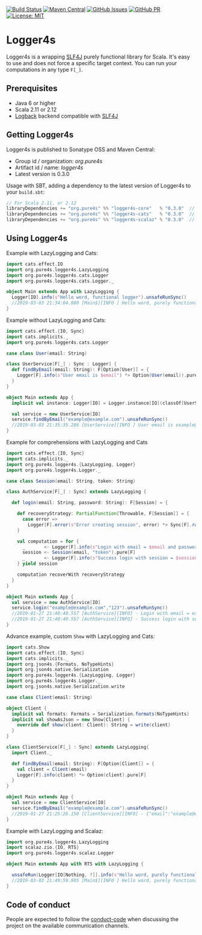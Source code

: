 [comment]: # (Start Badges)

[![Build Status](https://travis-ci.org/pure4s/logger4s.svg?branch=master)](https://travis-ci.org/pure4s/logger4s)
[![Maven Central](https://img.shields.io/badge/maven%20central-0.3.0-green.svg)](https://oss.sonatype.org/#nexus-search;gav~org.pure4s~logger4s-core*)
[![GitHub Issues](https://img.shields.io/github/issues/pure4s/logger4s.svg)](https://github.com/pure4s/logger4s/issues)
[![GitHub PR](https://img.shields.io/github/issues-pr/pure4s/logger4s.svg)](https://github.com/pure4s/logger4s/pulls)
[![License: MIT](https://img.shields.io/badge/License-MIT-yellow.svg)](https://opensource.org/licenses/MIT)

[comment]: # (End Badges)

# Logger4s

Logger4s is a wrapping [SLF4J](https://www.slf4j.org/) purely functional library for Scala. 
It's easy to use and does not force a specific target context. 
You can run your computations in any type `F[_]`.

## Prerequisites ##

* Java 6 or higher
* Scala 2.11 or 2.12
* [Logback](http://logback.qos.ch) backend compatible with [SLF4J](https://www.slf4j.org/)

## Getting Logger4s ##

Logger4s is published to Sonatype OSS and Maven Central:

- Group id / organization: *org.pure4s*
- Artifact id / name: *logger4s*
- Latest version is 0.3.0

Usage with SBT, adding a dependency to the latest version of Logger4s to your `build.sbt`:

```scala
// For Scala 2.11, or 2.12
libraryDependencies += "org.pure4s" %% "logger4s-core"   % "0.3.0"  // Only if you want to support any backend
libraryDependencies += "org.pure4s" %% "logger4s-cats"   % "0.3.0"  // Cats ecosystem (cats-effect)
libraryDependencies += "org.pure4s" %% "logger4s-scalaz" % "0.3.0"  // Scalaz ecosystem (scalaz-zio)
```

## Using Logger4s ##

Example with LazyLogging and Cats:
```scala
import cats.effect.IO
import org.pure4s.logger4s.LazyLogging
import org.pure4s.logger4s.cats.Logger
import org.pure4s.logger4s.cats.Logger._

object Main extends App with LazyLogging {
  Logger[IO].info(s"Hello word, functional logger").unsafeRunSync()
  //2019-03-03 21:34:04.880 [Main$][INFO ] Hello word, purely functional logger
}
```

Example without LazyLogging and Cats:
```scala
import cats.effect.{IO, Sync}
import cats.implicits._
import org.pure4s.logger4s.cats.Logger

case class User(email: String)

class UserService[F[_] : Sync : Logger] {
  def findByEmail(email: String): F[Option[User]] = {
    Logger[F].info(s"User email is $email") *> Option(User(email)).pure[F]
  }
}

object Main extends App {
  implicit val instance: Logger[IO] = Logger.instance[IO](classOf[UserService[IO]])

  val service = new UserService[IO]
  service.findByEmail("example@example.com").unsafeRunSync()
  //2019-03-03 21:35:35.286 [UserService][INFO ] User email is example@example.com 
}
```

Example for comprehensions with LazyLogging and Cats
```scala
import cats.effect.{IO, Sync}
import cats.implicits._
import org.pure4s.logger4s.{LazyLogging, Logger}
import org.pure4s.logger4s.Logger._

case class Session(email: String, token: String)

class AuthService[F[_] : Sync] extends LazyLogging {

  def login(email: String, password: String): F[Session] = {

    def recoveryStrategy: PartialFunction[Throwable, F[Session]] = {
      case error =>
        Logger[F].error(s"Error creating session", error) *> Sync[F].raiseError(error)
    }

    val computation = for {
      _       <- Logger[F].info(s"Login with email = $email and password = $password")
      session <- Session(email, "token").pure[F]
      _       <- Logger[F].info(s"Success login with session = $session")
    } yield session

    computation recoverWith recoveryStrategy
  }
}

object Main extends App {
  val service = new AuthService[IO]
  service.login("example@example.com","123").unsafeRunSync()
  //2019-01-27 21:40:40.557 [AuthService][INFO] - Login with email = example@example.com and password = 123
  //2019-01-27 21:40:40.557 [AuthService][INFO] - Success login with session = Session(example@example.com,token)
}
```

Advance example, custom `Show` with LazyLogging and Cats:
```scala
import cats.Show
import cats.effect.{IO, Sync}
import cats.implicits._
import org.json4s.{Formats, NoTypeHints}
import org.json4s.native.Serialization
import org.pure4s.logger4s.{LazyLogging, Logger}
import org.pure4s.logger4s.Logger._
import org.json4s.native.Serialization.write

case class Client(email: String)

object Client {
  implicit val formats: Formats = Serialization.formats(NoTypeHints)
  implicit val showAsJson = new Show[Client] {
    override def show(client: Client): String = write(client)
  }
}

class ClientService[F[_] : Sync] extends LazyLogging{
  import Client._

  def findByEmail(email: String): F[Option[Client]] = {
    val client = Client(email)
    Logger[F].info(client) *> Option(client).pure[F]
  }
}

object Main extends App {
  val service = new ClientService[IO]
  service.findByEmail("example@example.com").unsafeRunSync()
  //2019-01-27 21:25:26.150 [ClientService][INFO] - {"email":"example@example.com"}
}
```

Example with LazyLogging and Scalaz:
```scala
import org.pure4s.logger4s.LazyLogging
import scalaz.zio.{IO, RTS}
import org.pure4s.logger4s.scalaz.Logger

object Main extends App with RTS with LazyLogging {

  unsafeRun(Logger[IO[Nothing, ?]].info(s"Hello word, purely functional logger"))
  //2019-03-03 21:49:59.905 [Main$][INFO ] Hello word, purely functional logger
}
```

## Code of conduct

People are expected to follow the [conduct-code] when discussing the project on the available communication channels.

[conduct-code]: https://www.scala-lang.org/conduct/
